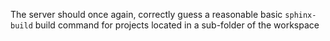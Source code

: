 The server should once again, correctly guess a reasonable basic `sphinx-build` build command for projects located in a sub-folder of the workspace
